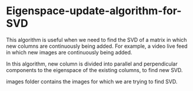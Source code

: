 # Eigenspace-update-algorithm-for-SVD
This algorithm is useful when we need to find the SVD of a matrix in which new columns are continuously being added.
For example, a video live feed in which new images are continuously being added.

In this algorithm, new column is divided into parallel and perpendicular components to the eigenspace of the existing columns, to find new SVD.

images folder contains the images for which we are trying to find SVD.
